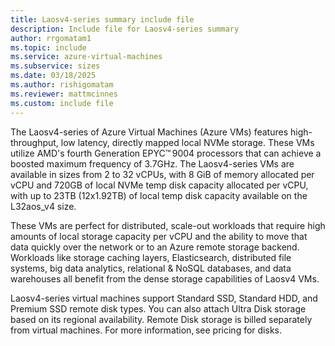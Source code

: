 ```yaml
---
title: Laosv4-series summary include file
description: Include file for Laosv4-series summary
author: rrgomatam1
ms.topic: include
ms.service: azure-virtual-machines
ms.subservice: sizes
ms.date: 03/18/2025
ms.author: rishigomatam
ms.reviewer: mattmcinnes
ms.custom: include file
---
```

The Laosv4-series of Azure Virtual Machines (Azure VMs) features high-throughput, low latency, directly mapped local NVMe storage. These VMs utilize AMD's fourth Generation EPYC™ 9004 processors that can achieve a boosted maximum frequency of 3.7GHz. The Laosv4-series VMs are available in sizes from 2 to 32 vCPUs, with 8 GiB of memory allocated per vCPU and 720GB of local NVMe temp disk capacity allocated per vCPU, with up to 23TB (12x1.92TB) of local temp disk capacity available on the L32aos_v4 size.

These VMs are perfect for distributed, scale-out workloads that require high amounts of local storage capacity per vCPU and the ability to move that data quickly over the network or to an Azure remote storage backend. Workloads like storage caching layers, Elasticsearch, distributed file systems, big data analytics, relational & NoSQL databases, and data warehouses all benefit from the dense storage capabilities of Laosv4 VMs.
 
Laosv4-series virtual machines support Standard SSD, Standard HDD, and Premium SSD remote disk types. You can also attach Ultra Disk storage based on its regional availability. Remote Disk storage is billed separately from virtual machines. For more information, see pricing for disks. 